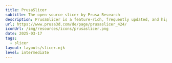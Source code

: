 ```yaml
---
title: PrusaSlicer
subtitle: The open-source slicer by Prusa Research
description: PrusaSlicer is a feature-rich, frequently updated, and highly optimized slicer for 3D printing. It's developed by Prusa Research and offers great support for Prusa 3D printers.
url: https://www.prusa3d.com/de/page/prusaslicer_424/
iconUrl: /img/resources/icons/prusaslicer.png
date: 2025-03-17
tags:
  - slicer
layout: layouts/slicer.njk
level: intermediate
---
```


